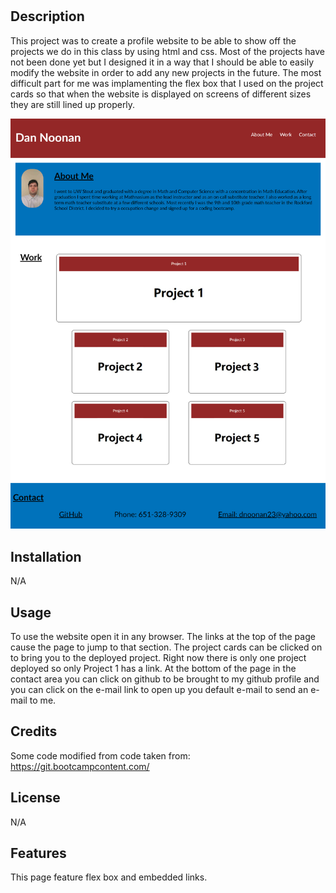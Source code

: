 # <Profile HOMEWORK>

## Description

This project was to create a profile website to be able to show off the projects we do in this class by using html and css.  Most of the projects have not been done yet but I designed it in a way that I should be able to easily modify the website in order to add any new projects in the future.  The most difficult part for me was implamenting the flex box that I used on the project cards so that when the website is displayed on screens of different sizes they are still lined up properly.

![Screenshot](./assets/screenshot.png)


## Installation

N/A

## Usage

To use the website open it in any browser.  The links at the top of the page cause the page to jump to that section.  The project cards can be clicked on to bring you to the deployed project.  Right now there is only one project deployed so only Project 1 has a link.  At the bottom of the page in the contact area you can click on github to be brought to my github profile and you can click on the e-mail link to open up you default e-mail to send an e-mail to me. 

## Credits

Some code modified from code taken from: 
https://git.bootcampcontent.com/

## License

N/A

## Features

This page feature flex box and embedded links.